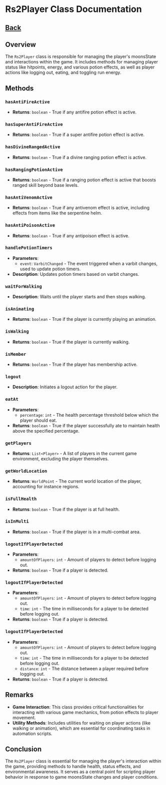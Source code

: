 # Rs2Player Class Documentation
## [Back](development.md)
## Overview
The `Rs2Player` class is responsible for managing the player's moonsState and interactions within the game. It includes methods for managing player status like hitpoints, energy, and various potion effects, as well as player actions like logging out, eating, and toggling run energy.

## Methods

### `hasAntiFireActive`
- **Returns**: `boolean` - True if any antifire potion effect is active.

### `hasSuperAntiFireActive`
- **Returns**: `boolean` - True if a super antifire potion effect is active.

### `hasDivineRangedActive`
- **Returns**: `boolean` - True if a divine ranging potion effect is active.

### `hasRangingPotionActive`
- **Returns**: `boolean` - True if a ranging potion effect is active that boosts ranged skill beyond base levels.

### `hasAntiVenomActive`
- **Returns**: `boolean` - True if any antivenom effect is active, including effects from items like the serpentine helm.

### `hasAntiPoisonActive`
- **Returns**: `boolean` - True if any antipoison effect is active.

### `handlePotionTimers`
- **Parameters**:
    - `event`: `VarbitChanged` - The event triggered when a varbit changes, used to update potion timers.
- **Description**: Updates potion timers based on varbit changes.

### `waitForWalking`
- **Description**: Waits until the player starts and then stops walking.

### `isAnimating`
- **Returns**: `boolean` - True if the player is currently playing an animation.

### `isWalking`
- **Returns**: `boolean` - True if the player is currently walking.

### `isMember`
- **Returns**: `boolean` - True if the player has membership active.

### `logout`
- **Description**: Initiates a logout action for the player.

### `eatAt`
- **Parameters**:
    - `percentage`: `int` - The health percentage threshold below which the player should eat.
- **Returns**: `boolean` - True if the player successfully ate to maintain health above the specified percentage.

### `getPlayers`
- **Returns**: `List<Player>` - A list of players in the current game environment, excluding the player themselves.

### `getWorldLocation`
- **Returns**: `WorldPoint` - The current world location of the player, accounting for instance regions.

### `isFullHealth`
- **Returns**: `boolean` - True if the player is at full health.

### `isInMulti`
- **Returns**: `boolean` - True if the player is in a multi-combat area.

### `logoutIfPlayerDetected`
- **Parameters**:
  - `amountOfPlayers`: `int` - Amount of players to detect before logging out.
- **Returns**: `boolean` - True if a player is detected.

### `logoutIfPlayerDetected`
- **Parameters**:
  - `amountOfPlayers`: `int` - Amount of players to detect before logging out.
  - `time`: `int` - The time in milliseconds for a player to be detected before logging out.
- **Returns**: `boolean` - True if a player is detected.

### `logoutIfPlayerDetected`
- **Parameters**:
  - `amountOfPlayers`: `int` - Amount of players to detect before logging out.
  - `time`: `int` - The time in milliseconds for a player to be detected before logging out.
  - `distance`: `int` - The distance between a player required before logging out.
- **Returns**: `boolean` - True if a player is detected.

## Remarks
- **Game Interaction**: This class provides critical functionalities for interacting with various game mechanics, from potion effects to player movement.
- **Utility Methods**: Includes utilities for waiting on player actions (like walking or animation), which are essential for coordinating tasks in automation scripts.

## Conclusion
The `Rs2Player` class is essential for managing the player's interaction within the game, providing methods to handle health, status effects, and environmental awareness. It serves as a central point for scripting player behavior in response to game moonsState changes and player conditions.
